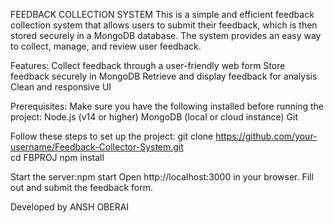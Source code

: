 FEEDBACK COLLECTION SYSTEM 
This is a simple and efficient feedback collection system that allows users to submit their feedback, which is then stored securely in a MongoDB database. The system provides an easy way to collect, manage, and review user feedback.

Features:
Collect feedback through a user-friendly web form
Store feedback securely in MongoDB
Retrieve and display feedback for analysis
Clean and responsive UI


Prerequisites:
Make sure you have the following installed before running the project:
Node.js (v14 or higher)
MongoDB (local or cloud instance)
Git

Follow these steps to set up the project:
git clone https://github.com/your-username/Feedback-Collector-System.git  
cd FBPROJ
npm install  

Start the server:npm start
Open http://localhost:3000 in your browser.
Fill out and submit the feedback form.


Developed by ANSH OBERAI
